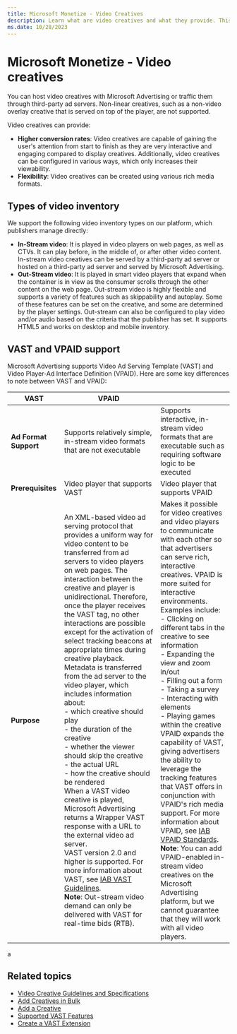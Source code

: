 ```yaml
---
title: Microsoft Monetize - Video Creatives
description: Learn what are video creatives and what they provide. This page covers the types of video inventory types on our platform, which publishers manage directly.
ms.date: 10/28/2023
---
```



# Microsoft Monetize - Video creatives

You can host video creatives with Microsoft Advertising or traffic them through third-party ad servers. Non-linear creatives, such as a non-video overlay creative that is served on top of the player, are not supported.

Video creatives can provide:

- **Higher conversion rates**: Video creatives are capable of gaining the user's attention from start to finish as they are very interactive and engaging compared to display creatives. Additionally, video creatives can be configured in various ways, which only increases their viewability.
- **Flexibility**: Video creatives can be created using various rich media formats.

## Types of video inventory

We support the following video inventory types on our platform, which publishers manage directly:

- **In-Stream video**: It is played in video players on web pages, as well as CTVs. It can play before, in the middle of, or after other video content. In-stream video creatives can be served by a third-party ad server or hosted on a third-party ad server and served by Microsoft Advertising.
- **Out-Stream video**: It is played in smart video players that expand when the container is in view as the consumer scrolls through the other content on the web page. Out-stream video is highly flexible and supports a variety of features such as skippability and autoplay. Some of these features can be set on the creative, and some are determined by the player settings. Out-stream can also be configured to play video and/or audio based on the criteria that the publisher has set. It supports HTML5 and works on desktop and mobile inventory.

## VAST and VPAID support

Microsoft Advertising supports Video Ad Serving Template (VAST) and Video Player-Ad Interface Definition (VPAID). Here are some key differences to note between VAST and VPAID:

| VAST | VPAID |  |
|--|--|--|
| **Ad Format Support** | Supports relatively simple, in-stream video formats that are not executable | Supports interactive, in-stream video formats that are executable such as requiring software logic to be executed |
| **Prerequisites** | Video player that supports VAST | Video player that supports VPAID |
| **Purpose** | An XML-based video ad serving protocol that provides a uniform way for video content to be transferred from ad servers to video players on web pages. The interaction between the creative and player is unidirectional. Therefore, once the player receives the VAST tag, no other interactions are possible except for the activation of select tracking beacons at appropriate times during creative playback. Metadata is transferred from the ad server to the video player, which includes information about:<br> - which creative should play<br> - the duration of the creative<br> - whether the viewer should skip the creative<br> - the actual URL<br> - how the creative should be rendered <br> When a VAST video creative is played, Microsoft Advertising returns a Wrapper VAST response with a URL to the external video ad server.<br> VAST version 2.0 and higher is supported. For more information about VAST, see [IAB VAST Guidelines](https://www.iab.com/guidelines/vast/).<br>**Note**: Out-stream video demand can only be delivered with VAST for real-time bids (RTB). | Makes it possible for video creatives and video players to communicate with each other so that advertisers can serve rich, interactive creatives. VPAID is more suited for interactive environments. Examples include:<br> - Clicking on different tabs in the creative to see information<br> - Expanding the view and zoom in/out<br> - Filling out a form<br> - Taking a survey<br> - Interacting with elements<br> - Playing games within the creative<br> VPAID expands the capability of VAST, giving advertisers the ability to leverage the tracking features that VAST offers in conjunction with VPAID's rich media support. For more information about VPAID, see [IAB VPAID Standards](https://iabtechlab.com/standards/video-player-ad-interface-definition-vpaid/).<br>**Note**: You can add VPAID-enabled in-stream video creatives on the Microsoft Advertising platform, but we cannot guarantee that they will work with all video players. |
a
## Related topics

- [Video Creative Guidelines and Specifications](video-creative-guidelines-and-specifications.md)
- [Add Creatives in Bulk](add-creatives-in-bulk.md)
- [Add a Creative](add-a-creative.md)
- [Supported VAST Features](supported-vast-features.md)
- [Create a VAST Extension](create-a-vast-extension.md)